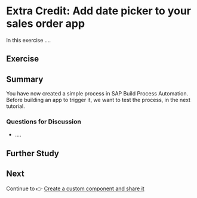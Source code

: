 # Extra Credit: Add date picker to your sales order app 

In this exercise ....

## Exercise




## Summary

You have now created a simple process in SAP Build Process Automation. Before building an app to trigger it, we want to test the process, in the next tutorial.


### Questions for Discussion

- ....


## Further Study




## Next

Continue to 👉 [Create a custom component and share it](/exercises/extra-credit/SharingComponents/README.md)


